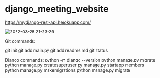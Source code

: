 # django_meeting_website


https://mydjango-rest-api.herokuapp.com/

![2022-03-28 21-23-26](https://user-images.githubusercontent.com/18720947/160388521-a74bd7a5-6a40-44fd-a24d-d4353d648d13.gif)


Git commands:

git init git add main.py git add readme.md git status

Django commands: python -m django --version python manage.py migrate python manage.py createsuperuser py manage.py startapp members python manage.py makemigrations python manage.py migrate
